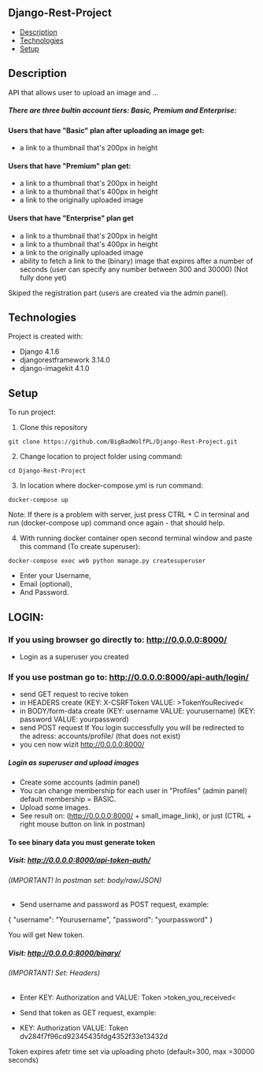 ## Django-Rest-Project

* [Description](#description)
* [Technologies](#technologies)
* [Setup](#setup)

## Description
API that allows user to upload an image and ...

##### There are three bultin account tiers: Basic, Premium and Enterprise:

#### Users that have "Basic" plan after uploading an image get: 
* a link to a thumbnail that's 200px in height

#### Users that have "Premium" plan get:
* a link to a thumbnail that's 200px in height
* a link to a thumbnail that's 400px in height
* a link to the originally uploaded image

#### Users that have "Enterprise" plan get
* a link to a thumbnail that's 200px in height
* a link to a thumbnail that's 400px in height
* a link to the originally uploaded image
* ability to fetch a link to the (binary) image that expires after a number of seconds (user can specify any number between 300 and 30000) (Not fully done yet)

Skiped the registration part (users are created via the admin panel).


	
## Technologies
Project is created with:
* Django 4.1.6
* djangorestframework 3.14.0
* django-imagekit 4.1.0


## Setup
To run project:

1) Clone this repository

```
git clone https://github.com/BigBadWolfPL/Django-Rest-Project.git

```
2) Change location to project folder using command:
```
cd Django-Rest-Project
```

3) In location where docker-compose.yml is run command:

```
docker-compose up
```

Note: If there is a problem with server, just press CTRL + C in terminal and run (docker-compose up) command once again - that should help.

4) With running docker container open second terminal window and paste this command (To create superuser):

```
docker-compose exec web python manage.py createsuperuser

```
* Enter your Username,
* Email (optional), 
* And Password.


## LOGIN:
### If you using browser go directly to: http://0.0.0.0:8000/
* Login as a superuser you created

### If you use postman go to: http://0.0.0.0:8000/api-auth/login/
* send GET request to recive token
* in HEADERS create (KEY: X-CSRFToken VALUE: >TokenYouRecived<
* in BODY/form-data create 
(KEY: username VALUE: yourusername)
(KEY: password VALUE: yourpassword)
* send POST request
If You login successfully you will be redirected to the adress: accounts/profile/ (that does not exist)
* you cen now wizit http://0.0.0.0:8000/

##### Login as superuser and upload images

* Create some accounts (admin panel)
* You can change membership for each user in "Profiles" (admin panel) default membership = BASIC.
* Upload some images.
* See result on: (http://0.0.0.0:8000/   +   small_image_link), or just (CTRL + right mouse button on link in postman)


#### To see binary data you must generate token

##### Visit: http://0.0.0.0:8000/api-token-auth/
###### (IMPORTANT! In postman set: body/raw/JSON)
* Send username and password as POST request, example:


{
    "username":
        "Yourusername",
    "password":
        "yourpassword" 
}




You will get New token.

##### Visit: http://0.0.0.0:8000/binary/
###### (IMPORTANT! Set: Headers)
* Enter KEY: Authorization and VALUE: Token >token_you_received<
* Send that token as GET request, example:

* KEY: Authorization VALUE: Token dv284f7f96cd92345435fdg4352f33e13432d




Token expires afetr time set via uploading photo (default=300, max =30000 seconds)

